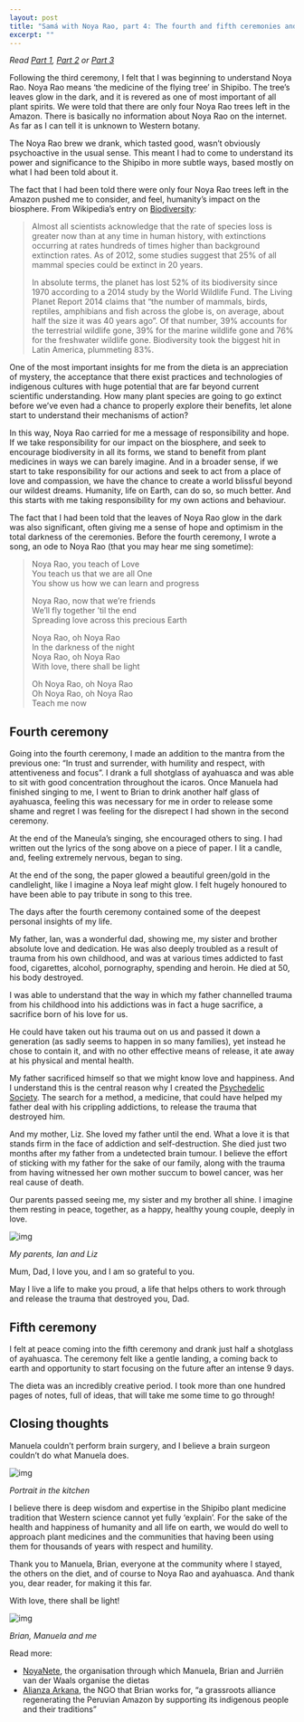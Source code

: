 ```yaml
---
layout: post
title: "Samá with Noya Rao, part 4: The fourth and fifth ceremonies and closing thoughts"
excerpt: ""
---
```


*Read* [*Part 1*](https://medium.com/@stephenreid_/dieta-with-noya-rao-part-1-welcome-to-the-jungle-23bdefec1dad)*,* [*Part 2*](https://medium.com/@stephenreid_/samá-with-noya-rao-part-2-the-first-two-ceremonies-83da3bf18ab2) *or* [*Part 3*](https://medium.com/@stephenreid_/samá-with-noya-rao-part-3-the-third-ceremony-1ba07ca9c871)

Following the third ceremony, I felt that I was beginning to understand Noya Rao. Noya Rao means ‘the medicine of the flying tree’ in Shipibo. The tree’s leaves glow in the dark, and it is revered as one of most important of all plant spirits. We were told that there are only four Noya Rao trees left in the Amazon. There is basically no information about Noya Rao on the internet. As far as I can tell it is unknown to Western botany.

The Noya Rao brew we drank, which tasted good, wasn’t obviously psychoactive in the usual sense. This meant I had to come to understand its power and significance to the Shipibo in more subtle ways, based mostly on what I had been told about it.

The fact that I had been told there were only four Noya Rao trees left in the Amazon pushed me to consider, and feel, humanity’s impact on the biosphere. From Wikipedia’s entry on [Biodiversity](https://en.wikipedia.org/wiki/Biodiversity#Species_loss_rates):

> Almost all scientists acknowledge that the rate of species loss is greater now than at any time in human history, with extinctions occurring at rates hundreds of times higher than background extinction rates. As of 2012, some studies suggest that 25% of all mammal species could be extinct in 20 years.
>
> In absolute terms, the planet has lost 52% of its biodiversity since 1970 according to a 2014 study by the World Wildlife Fund. The Living Planet Report 2014 claims that “the number of mammals, birds, reptiles, amphibians and fish across the globe is, on average, about half the size it was 40 years ago”. Of that number, 39% accounts for the terrestrial wildlife gone, 39% for the marine wildlife gone and 76% for the freshwater wildlife gone. Biodiversity took the biggest hit in Latin America, plummeting 83%.

One of the most important insights for me from the dieta is an appreciation of mystery, the acceptance that there exist practices and technologies of indigenous cultures with huge potential that are far beyond current scientific understanding. How many plant species are going to go extinct before we’ve even had a chance to properly explore their benefits, let alone start to understand their mechanisms of action?

In this way, Noya Rao carried for me a message of responsibility and hope. If we take responsibility for our impact on the biosphere, and seek to encourage biodiversity in all its forms, we stand to benefit from plant medicines in ways we can barely imagine. And in a broader sense, if we start to take responsibility for our actions and seek to act from a place of love and compassion, we have the chance to create a world blissful beyond our wildest dreams. Humanity, life on Earth, can do so, so much better. And this starts with me taking responsibility for my own actions and behaviour.

The fact that I had been told that the leaves of Noya Rao glow in the dark was also significant, often giving me a sense of hope and optimism in the total darkness of the ceremonies. Before the fourth ceremony, I wrote a song, an ode to Noya Rao (that you may hear me sing sometime):

> Noya Rao, you teach of Love<br/>
> You teach us that we are all One<br/>
> You show us how we can learn and progress
>
> Noya Rao, now that we’re friends<br/>
> We’ll fly together ’til the end<br/>
> Spreading love across this precious Earth
>
> Noya Rao, oh Noya Rao<br/>
> In the darkness of the night<br/>
> Noya Rao, oh Noya Rao<br/>
> With love, there shall be light
>
> Oh Noya Rao, oh Noya Rao<br/>
> Oh Noya Rao, oh Noya Rao<br/>
> Teach me now

## Fourth ceremony

Going into the fourth ceremony, I made an addition to the mantra from the previous one: “In trust and surrender, with humility and respect, with attentiveness and focus”. I drank a full shotglass of ayahuasca and was able to sit with good concentration throughout the icaros. Once Manuela had finished singing to me, I went to Brian to drink another half glass of ayahuasca, feeling this was necessary for me in order to release some shame and regret I was feeling for the disrepect I had shown in the second ceremony.

At the end of the Maneula’s singing, she encouraged others to sing. I had written out the lyrics of the song above on a piece of paper. I lit a candle, and, feeling extremely nervous, began to sing.

At the end of the song, the paper glowed a beautiful green/gold in the candlelight, like I imagine a Noya leaf might glow. I felt hugely honoured to have been able to pay tribute in song to this tree.

The days after the fourth ceremony contained some of the deepest personal insights of my life.

My father, Ian, was a wonderful dad, showing me, my sister and brother absolute love and dedication. He was also deeply troubled as a result of trauma from his own childhood, and was at various times addicted to fast food, cigarettes, alcohol, pornography, spending and heroin. He died at 50, his body destroyed.

I was able to understand that the way in which my father channelled trauma from his childhood into his addictions was in fact a huge sacrifice, a sacrifice born of his love for us.

He could have taken out his trauma out on us and passed it down a generation (as sadly seems to happen in so many families), yet instead he chose to contain it, and with no other effective means of release, it ate away at his physical and mental health.

My father sacrificed himself so that we might know love and happiness. And I understand this is the central reason why I created the [Psychedelic Society](http://psychedelicsociety.org.uk/). The search for a method, a medicine, that could have helped my father deal with his crippling addictions, to release the trauma that destroyed him.

And my mother, Liz. She loved my father until the end. What a love it is that stands firm in the face of addiction and self-destruction. She died just two months after my father from a undetected brain tumour. I believe the effort of sticking with my father for the sake of our family, along with the trauma from having witnessed her own mother succum to bowel cancer, was her real cause of death.

Our parents passed seeing me, my sister and my brother all shine. I imagine them resting in peace, together, as a happy, healthy young couple, deeply in love.

![img](https://miro.medium.com/max/724/1*PF_TgaZmrxQId9aVL3U0kg.jpeg)

*My parents, Ian and Liz*

Mum, Dad, I love you, and I am so grateful to you.

May I live a life to make you proud, a life that helps others to work through and release the trauma that destroyed you, Dad.

## Fifth ceremony

I felt at peace coming into the fifth ceremony and drank just half a shotglass of ayahuasca. The ceremony felt like a gentle landing, a coming back to earth and opportunity to start focusing on the future after an intense 9 days.

The dieta was an incredibly creative period. I took more than one hundred pages of notes, full of ideas, that will take me some time to go through!

## Closing thoughts

Manuela couldn’t perform brain surgery, and I believe a brain surgeon couldn’t do what Manuela does.

![img](https://miro.medium.com/max/2299/1*B2UBMaSS2LJmX3f0nSNKig.jpeg)

*Portrait in the kitchen*

I believe there is deep wisdom and expertise in the Shipibo plant medicine tradition that Western science cannot yet fully ‘explain’. For the sake of the health and happiness of humanity and all life on earth, we would do well to approach plant medicines and the communities that having been using them for thousands of years with respect and humility.

Thank you to Manuela, Brian, everyone at the community where I stayed, the others on the diet, and of course to Noya Rao and ayahuasca. And thank you, dear reader, for making it this far.

With love, there shall be light!

![img](https://miro.medium.com/max/2340/1*hOpGb2jo758nQA_4q-aXqg.jpeg)

*Brian, Manuela and me*

Read more:

* [NoyaNete](http://noyanete.com/), the organisation through which Manuela, Brian and Jurriën van der Waals organise the dietas
* [Alianza Arkana](http://alianzaarkana.org/), the NGO that Brian works for, “a grassroots alliance regenerating the Peruvian Amazon by supporting its indigenous people and their traditions”